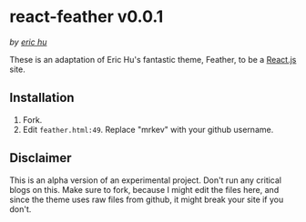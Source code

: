 # react-feather v0.0.1

_by [eric hu](http://erichu.tumblr.com)_

These is an adaptation of Eric Hu's fantastic theme, Feather, to be a [React.js](https://facebook.github.io/react/) site. 

## Installation

1. Fork.
1. Edit `feather.html:49`. Replace "mrkev" with your github username.

## Disclaimer

This is an alpha version of an experimental project. Don't run any critical blogs on this. Make sure to fork, because I might edit the files here, and since the theme uses raw files from github, it might break your site if you don't.
